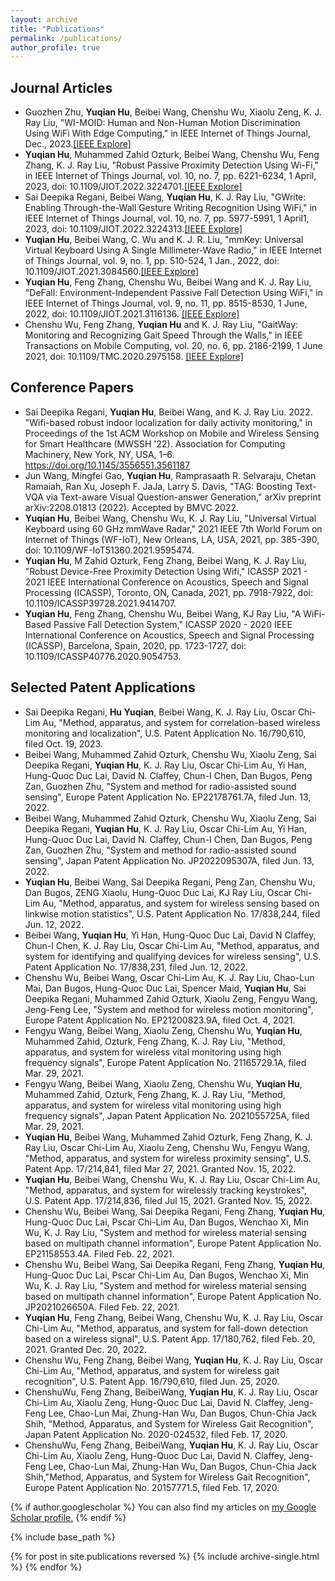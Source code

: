 ```yaml
---
layout: archive
title: "Publications"
permalink: /publications/
author_profile: true
---
```


## Journal Articles
* Guozhen Zhu, **Yuqian Hu**, Beibei Wang, Chenshu Wu, Xiaolu Zeng, K. J. Ray Liu, "WI-MOID: Human and Non-Human Motion Discrimination Using WiFi With Edge Computing," in IEEE Internet of Things Journal, Dec., 2023.[[IEEE Explore]](https://ieeexplore.ieee.org/abstract/document/10343121)
* **Yuqian Hu**, Muhammed Zahid Ozturk, Beibei Wang, Chenshu Wu, Feng Zhang, K. J. Ray Liu, "Robust Passive Proximity Detection Using Wi-Fi," in IEEE Internet of Things Journal, vol. 10, no. 7, pp. 6221-6234, 1 April, 2023, doi: 10.1109/JIOT.2022.3224701.[[IEEE Explore]](https://ieeexplore.ieee.org/abstract/document/9963585)
* Sai Deepika Regani, Beibei Wang, **Yuqian Hu**, K. J. Ray Liu, "GWrite: Enabling Through-the-Wall Gesture Writing Recognition Using WiFi," in IEEE Internet of Things Journal, vol. 10, no. 7, pp. 5977-5991, 1 April1, 2023, doi: 10.1109/JIOT.2022.3224313.[[IEEE Explore]](https://ieeexplore.ieee.org/abstract/document/9961326)
* **Yuqian Hu**, Beibei Wang, C. Wu and K. J. R. Liu, "mmKey: Universal Virtual Keyboard Using A Single Millimeter-Wave Radio," in IEEE Internet of Things Journal, vol. 9, no. 1, pp. 510-524, 1 Jan., 2022, doi: 10.1109/JIOT.2021.3084560.[[IEEE Explore]](https://ieeexplore.ieee.org/abstract/document/9442848)
* **Yuqian Hu**, Feng Zhang, Chenshu Wu, Beibei Wang and K. J. Ray Liu, "DeFall: Environment-Independent Passive Fall Detection Using WiFi," in IEEE Internet of Things Journal, vol. 9, no. 11, pp. 8515-8530, 1 June, 2022, doi: 10.1109/JIOT.2021.3116136. [[IEEE Explore]](https://ieeexplore.ieee.org/document/9552243)
* Chenshu Wu, Feng Zhang, **Yuqian Hu** and K. J. Ray Liu, "GaitWay: Monitoring and Recognizing Gait Speed Through the Walls," in IEEE Transactions on Mobile Computing, vol. 20, no. 6, pp. 2186-2199, 1 June 2021, doi: 10.1109/TMC.2020.2975158. [[IEEE Explore]](https://ieeexplore.ieee.org/document/9003416)


## Conference Papers
* Sai Deepika Regani, **Yuqian Hu**, Beibei Wang, and K. J. Ray Liu. 2022. "Wifi-based robust indoor localization for daily activity monitoring," in Proceedings of the 1st ACM Workshop on Mobile and Wireless Sensing for Smart Healthcare (MWSSH '22). Association for Computing Machinery, New York, NY, USA, 1–6. https://doi.org/10.1145/3556551.3561187
* Jun Wang, Mingfei Gao, **Yuqian Hu**, Ramprasaath R. Selvaraju, Chetan Ramaiah, Ran Xu, Joseph F. JaJa, Larry S. Davis, "TAG: Boosting Text-VQA via Text-aware Visual Question-answer Generation," arXiv preprint arXiv:2208.01813 (2022). Accepted by BMVC 2022. 
* **Yuqian Hu**, Beibei Wang, Chenshu Wu, K. J. Ray Liu, "Universal Virtual Keyboard using 60 GHz mmWave Radar," 2021 IEEE 7th World Forum on Internet of Things (WF-IoT), New Orleans, LA, USA, 2021, pp. 385-390, doi: 10.1109/WF-IoT51360.2021.9595474.
* **Yuqian Hu**, M Zahid Ozturk, Feng Zhang, Beibei Wang, K. J. Ray Liu, "Robust Device-Free Proximity Detection Using Wifi," ICASSP 2021 - 2021 IEEE International Conference on Acoustics, Speech and Signal Processing (ICASSP), Toronto, ON, Canada, 2021, pp. 7918-7922, doi: 10.1109/ICASSP39728.2021.9414707.
* **Yuqian Hu**, Feng Zhang, Chenshu Wu, Beibei Wang, KJ Ray Liu, "A WiFi-Based Passive Fall Detection System," ICASSP 2020 - 2020 IEEE International Conference on Acoustics, Speech and Signal Processing (ICASSP), Barcelona, Spain, 2020, pp. 1723-1727, doi: 10.1109/ICASSP40776.2020.9054753.


## Selected Patent Applications
* Sai Deepika Regani, **Hu Yuqian**, Beibei Wang, K. J. Ray Liu, Oscar Chi-Lim Au, "Method, apparatus, and system for correlation-based wireless monitoring and localization", U.S. Patent Application No. 16/790,610, filed Oct. 19, 2023.
* Beibei Wang, Muhammed Zahid Ozturk, Chenshu Wu, Xiaolu Zeng, Sai Deepika Regani, **Yuqian Hu**, K. J. Ray Liu, Oscar Chi-Lim Au, Yi Han, Hung-Quoc Duc Lai, David N. Claffey, Chun-I Chen, Dan Bugos, Peng Zan, Guozhen Zhu, "System and method for radio-assisted sound sensing", Europe Patent Application No. EP22178761.7A, filed Jun. 13, 2022.
* Beibei Wang, Muhammed Zahid Ozturk, Chenshu Wu, Xiaolu Zeng, Sai Deepika Regani, **Yuqian Hu**, K. J. Ray Liu, Oscar Chi-Lim Au, Yi Han, Hung-Quoc Duc Lai, David N. Claffey, Chun-I Chen, Dan Bugos, Peng Zan, Guozhen Zhu, "System and method for radio-assisted sound sensing", Japan Patent Application No. JP2022095307A, filed Jun. 13, 2022.
* **Yuqian Hu**, Beibei Wang, Sai Deepika Regani, Peng Zan, Chenshu Wu, Dan Bugos, ZENG Xiaolu, Hung-Quoc Duc Lai, KJ Ray Liu, Oscar Chi-Lim Au, "Method, apparatus, and system for wireless sensing based on linkwise motion statistics", U.S. Patent Application No. 17/838,244, filed Jun. 12, 2022.
* Beibei Wang, **Yuqian Hu**, Yi Han, Hung-Quoc Duc Lai, David N Claffey, Chun-I Chen, K. J. Ray Liu, Oscar Chi-Lim Au, "Method, apparatus, and system for identifying and qualifying devices for wireless sensing", U.S. Patent Application No. 17/838,231, filed Jun. 12, 2022.
* Chenshu Wu, Beibei Wang, Oscar Chi-Lim Au, K. J. Ray Liu, Chao-Lun Mai, Dan Bugos, Hung-Quoc Duc Lai, Spencer Maid, **Yuqian Hu**, Sai Deepika Regani, Muhammed Zahid Ozturk, Xiaolu Zeng, Fengyu Wang, Jeng-Feng Lee, "System and method for wireless motion monitoring", Europe Patent Application No. EP21200823.9A, filed Oct. 4, 2021.
* Fengyu Wang, Beibei Wang, Xiaolu Zeng, Chenshu Wu, **Yuqian Hu**, Muhammed Zahid, Ozturk, Feng Zhang, K. J. Ray Liu, "Method, apparatus, and system for wireless vital monitoring using high frequency signals", Europe Patent Application No. 21165729.1A, filed Mar. 29, 2021.
* Fengyu Wang, Beibei Wang, Xiaolu Zeng, Chenshu Wu, **Yuqian Hu**, Muhammed Zahid, Ozturk, Feng Zhang, K. J. Ray Liu, "Method, apparatus, and system for wireless vital monitoring using high frequency signals", Japan Patent Application No. 2021055725A, filed Mar. 29, 2021.
* **Yuqian Hu**, Beibei Wang, Muhammed Zahid Ozturk, Feng Zhang, K. J. Ray Liu, Oscar Chi-Lim Au, Xiaolu Zeng, Chenshu Wu, Fengyu Wang, "Method, apparatus, and system for wireless proximity sensing", U.S. Patent App. 17/214,841, filed Mar 27, 2021. Granted Nov. 15, 2022.
* **Yuqian Hu**, Beibei Wang, Chenshu Wu, K. J. Ray Liu, Oscar Chi-Lim Au, "Method, apparatus, and system for wirelessly tracking keystrokes", U.S. Patent App. 17/214,836, filed Jul 15, 2021. Granted Nov. 15, 2022.
* Chenshu Wu, Beibei Wang, Sai Deepika Regani, Feng Zhang, **Yuqian Hu**, Hung-Quoc Duc Lai, Pscar Chi-Lim Au, Dan Bugos, Wenchao Xi, Min Wu, K. J. Ray Liu, "System and method for wireless material sensing based on multipath channel information", Europe Patent Application No. EP21158553.4A. Filed Feb. 22, 2021.
* Chenshu Wu, Beibei Wang, Sai Deepika Regani, Feng Zhang, **Yuqian Hu**, Hung-Quoc Duc Lai, Pscar Chi-Lim Au, Dan Bugos, Wenchao Xi, Min Wu, K. J. Ray Liu, "System and method for wireless material sensing based on multipath channel information", Europe Patent Application No. JP2021026650A. Filed Feb. 22, 2021.
* **Yuqian Hu**, Feng Zhang, Beibei Wang, Chenshu Wu, K. J. Ray Liu, Oscar Chi-Lim Au, "Method, apparatus, and system for fall-down detection based on a wireless signal", U.S. Patent App. 17/180,762, filed Feb. 20, 2021. Granted Dec. 20, 2022.
* Chenshu Wu, Feng Zhang, Beibei Wang, **Yuqian Hu**, K. J. Ray Liu, Oscar Chi-Lim Au, "Method, 	apparatus, and system for wireless gait recognition", U.S. Patent App. 16/790,610, filed Jun. 25, 2020.
* ChenshuWu, Feng Zhang, BeibeiWang, **Yuqian Hu**, K. J. Ray Liu, Oscar Chi-Lim Au, Xiaolu Zeng, Hung-Quoc Duc Lai, David N. Claffey, Jeng-Feng Lee, Chao-Lun Mai, Zhung-Han Wu, Dan Bugos, Chun-Chia Jack Shih, "Method, Apparatus, and System for Wireless Gait Recognition", Japan Patent Application No. 2020-024532, filed Feb. 17, 2020.
* ChenshuWu, Feng Zhang, BeibeiWang, **Yuqian Hu**, K. J. Ray Liu, Oscar Chi-Lim Au, Xiaolu Zeng, Hung-Quoc Duc Lai, David N. Claffey, Jeng-Feng Lee, Chao-Lun Mai, Zhung-Han Wu, Dan Bugos, Chun-Chia Jack Shih,"Method, Apparatus, and System for Wireless Gait Recognition", Europe Patent Application No. 20157771.5, filed Feb. 17, 2020.


{% if author.googlescholar %}
  You can also find my articles on <u><a href="{{author.googlescholar}}">my Google Scholar profile</a>.</u>
{% endif %}

{% include base_path %}

{% for post in site.publications reversed %}
  {% include archive-single.html %}
{% endfor %}
